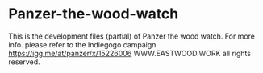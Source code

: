 # Panzer-the-wood-watch
This is the development files (partial) of Panzer the wood watch.
For more info. please refer to the Indiegogo campaign https://igg.me/at/panzer/x/15226006
WWW.EASTWOOD.WORK all rights reserved.
